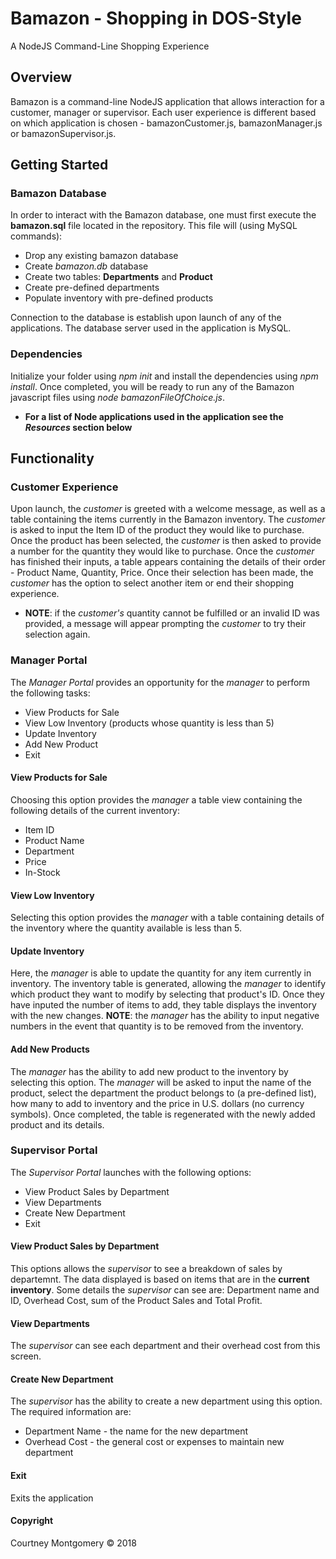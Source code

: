 # Bamazon - Shopping in DOS-Style

A NodeJS Command-Line Shopping Experience

## Overview

Bamazon is a command-line NodeJS application that allows interaction for a customer, manager or supervisor. Each user experience is different based on which application is chosen - bamazonCustomer.js, bamazonManager.js or bamazonSupervisor.js.

## Getting Started

### Bamazon Database

In order to interact with the Bamazon database, one must first execute the __bamazon.sql__ file located in the repository. This file will (using MySQL commands):

* Drop any existing bamazon database
* Create _bamazon.db_ database
* Create two tables: __Departments__ and __Product__
* Create pre-defined departments
* Populate inventory with pre-defined products

Connection to the database is establish upon launch of any of the applications. The database server used in the application is MySQL.

### Dependencies

Initialize your folder using _npm init_ and install the dependencies using _npm install_. Once completed, you will be ready to run any of the Bamazon javascript files using _node bamazonFileOfChoice.js_.

* __For a list of Node applications used in the application see the _Resources_ section below__

## Functionality

### Customer Experience

Upon launch, the _customer_ is greeted with a welcome message, as well as a table containing the items currently in the Bamazon inventory. The _customer_ is asked to input the Item ID of the product they would like to purchase. Once the product has been selected, the _customer_ is then asked to provide a number for the quantity they would like to purchase. Once the _customer_ has finished their inputs, a table appears containing the details of their order - Product Name, Quantity, Price. Once their selection has been made, the _customer_ has the option to select another item or end their shopping experience.

* __NOTE__: if the _customer's_ quantity cannot be fulfilled or an invalid ID was provided, a message will appear prompting the _customer_ to try their selection again.

### Manager Portal

The _Manager Portal_ provides an opportunity for the _manager_ to perform the following tasks:

* View Products for Sale
* View Low Inventory (products whose quantity is less than 5)
* Update Inventory
* Add New Product
* Exit

#### View Products for Sale

Choosing this option provides the _manager_ a table view containing the following details of the current inventory:

* Item ID
* Product Name
* Department
* Price
* In-Stock

#### View Low Inventory

Selecting this option provides the _manager_ with a table containing details of the inventory where the quantity available is less than 5.

#### Update Inventory

Here, the _manager_ is able to update the quantity for any item currently in inventory. The inventory table is generated, allowing the _manager_ to identify which product they want to modify by selecting that product's ID. Once they have inputed the number of items to add, they table displays the inventory with the new changes. __NOTE__: the _manager_ has the ability to input negative numbers in the event that quantity is to be removed from the inventory.

#### Add New Products

The _manager_ has the ability to add new product to the inventory by selecting this option. The _manager_ will be asked to input the name of the product, select the department the product belongs to (a pre-defined list), how many to add to inventory and the price in U.S. dollars (no currency symbols). Once completed, the table is regenerated with the newly added product and its details.

### Supervisor Portal

The _Supervisor Portal_ launches with the following options:

* View Product Sales by Department
* View Departments
* Create New Department
* Exit

#### View Product Sales by Department

This options allows the _supervisor_ to see a breakdown of sales by departemnt. The data displayed is based on items that are in the __current inventory__. Some details the  _supervisor_ can see are: Department name and ID, Overhead Cost, sum of the Product Sales and Total Profit.

#### View Departments

The _supervisor_ can see each department and their overhead cost from this screen.

#### Create New Department

The _supervisor_ has the ability to create a new department using this option. The required information are:

* Department Name - the name for the new department
* Overhead Cost - the general cost or expenses to maintain new department

#### Exit

Exits the application

#### Copyright

<p>Courtney Montgomery &copy 2018</p>
